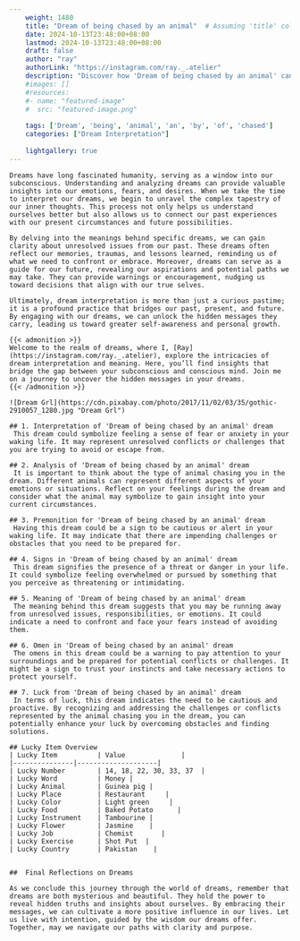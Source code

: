 ```yaml
---
    weight: 1480
    title: "Dream of being chased by an animal"  # Assuming 'title' column exists
    date: 2024-10-13T23:48:00+08:00
    lastmod: 2024-10-13T23:48:00+08:00
    draft: false
    author: "ray"
    authorLink: "https://instagram.com/ray._.atelier"
    description: "Discover how 'Dream of being chased by an animal' can interpret your future and uncover its significant meanings in your life."
    #images: []
    #resources:
    #- name: "featured-image"
    #  src: "featured-image.png"
    
    tags: ['Dream', 'being', 'animal', 'an', 'by', 'of', 'chased']
    categories: ["Dream Interpretation"]
    
    lightgallery: true
---
```

    
    Dreams have long fascinated humanity, serving as a window into our subconscious. Understanding and analyzing dreams can provide valuable insights into our emotions, fears, and desires. When we take the time to interpret our dreams, we begin to unravel the complex tapestry of our inner thoughts. This process not only helps us understand ourselves better but also allows us to connect our past experiences with our present circumstances and future possibilities.
    
    By delving into the meanings behind specific dreams, we can gain clarity about unresolved issues from our past. These dreams often reflect our memories, traumas, and lessons learned, reminding us of what we need to confront or embrace. Moreover, dreams can serve as a guide for our future, revealing our aspirations and potential paths we may take. They can provide warnings or encouragement, nudging us toward decisions that align with our true selves.
    
    Ultimately, dream interpretation is more than just a curious pastime; it is a profound practice that bridges our past, present, and future. By engaging with our dreams, we can unlock the hidden messages they carry, leading us toward greater self-awareness and personal growth.
    
    {{< admonition >}}
    Welcome to the realm of dreams, where I, [Ray](https://instagram.com/ray._.atelier), explore the intricacies of dream interpretation and meaning. Here, you’ll find insights that bridge the gap between your subconscious and conscious mind. Join me on a journey to uncover the hidden messages in your dreams.
    {{< /admonition >}}
    
    ![Dream Grl](https://cdn.pixabay.com/photo/2017/11/02/03/35/gothic-2910057_1280.jpg "Dream Grl")
    
    ## 1. Interpretation of 'Dream of being chased by an animal' dream
     This dream could symbolize feeling a sense of fear or anxiety in your waking life. It may represent unresolved conflicts or challenges that you are trying to avoid or escape from.
    
    ## 2. Analysis of 'Dream of being chased by an animal' dream
     It is important to think about the type of animal chasing you in the dream. Different animals can represent different aspects of your emotions or situations. Reflect on your feelings during the dream and consider what the animal may symbolize to gain insight into your current circumstances.
    
    ## 3. Premonition for 'Dream of being chased by an animal' dream
     Having this dream could be a sign to be cautious or alert in your waking life. It may indicate that there are impending challenges or obstacles that you need to be prepared for.
    
    ## 4. Signs in 'Dream of being chased by an animal' dream
     This dream signifies the presence of a threat or danger in your life. It could symbolize feeling overwhelmed or pursued by something that you perceive as threatening or intimidating.
    
    ## 5. Meaning of 'Dream of being chased by an animal' dream
     The meaning behind this dream suggests that you may be running away from unresolved issues, responsibilities, or emotions. It could indicate a need to confront and face your fears instead of avoiding them.
    
    ## 6. Omen in 'Dream of being chased by an animal' dream
     The omens in this dream could be a warning to pay attention to your surroundings and be prepared for potential conflicts or challenges. It might be a sign to trust your instincts and take necessary actions to protect yourself.
    
    ## 7. Luck from 'Dream of being chased by an animal' dream
     In terms of luck, this dream indicates the need to be cautious and proactive. By recognizing and addressing the challenges or conflicts represented by the animal chasing you in the dream, you can potentially enhance your luck by overcoming obstacles and finding solutions.
    
    ## Lucky Item Overview
    | Lucky Item          | Value              |
    |---------------|--------------------|
    | Lucky Number        | 14, 18, 22, 30, 33, 37  |
    | Lucky Word          | Money |
    | Lucky Animal        | Guinea pig |
    | Lucky Place         | Restaurant     |
    | Lucky Color         | Light green     |
    | Lucky Food          | Baked Potato      |
    | Lucky Instrument    | Tambourine |
    | Lucky Flower        | Jasmine    |
    | Lucky Job           | Chemist       |
    | Lucky Exercise      | Shot Put  |
    | Lucky Country       | Pakistan    |
    
    
    ##  Final Reflections on Dreams
    
    As we conclude this journey through the world of dreams, remember that dreams are both mysterious and beautiful. They hold the power to reveal hidden truths and insights about ourselves. By embracing their messages, we can cultivate a more positive influence in our lives. Let us live with intention, guided by the wisdom our dreams offer. Together, may we navigate our paths with clarity and purpose.
    